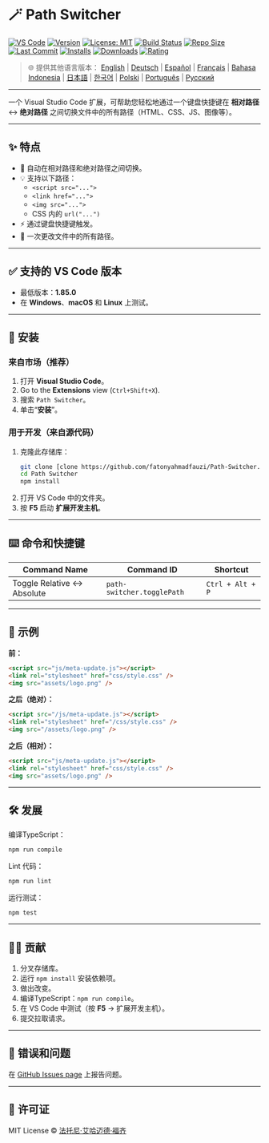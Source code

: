 # 🪄 Path Switcher

[![VS Code](https://img.shields.io/badge/VS%20Code-1.85.0+-blue.svg)](https://code.visualstudio.com/)
[![Version](https://img.shields.io/github/v/release/fatonyahmadfauzi/Path-Switcher?color=blue.svg)](https://github.com/fatonyahmadfauzi/Path-Switcher/releases)
[![License: MIT](https://img.shields.io/github/license/fatonyahmadfauzi/Path-Switcher?color=green.svg)](../../LICENSE)
[![Build Status](https://github.com/fatonyahmadfauzi/Path-Switcher/actions/workflows/main.yml/badge.svg)](https://github.com/fatonyahmadfauzi/Path-Switcher/actions)
[![Repo Size](https://img.shields.io/github/repo-size/fatonyahmadfauzi/Path-Switcher?color=yellow.svg)](https://github.com/fatonyahmadfauzi/Path-Switcher)
[![Last Commit](https://img.shields.io/github/last-commit/fatonyahmadfauzi/Path-Switcher?color=brightgreen.svg)](https://github.com/fatonyahmadfauzi/Path-Switcher/commits/main)
[![Installs](https://vsmarketplacebadges.dev/installs-short/fatonyahmadfauzi.path-switcher.svg)](https://marketplace.visualstudio.com/items?itemName=fatonyahmadfauzi.path-switcher)
[![Downloads](https://vsmarketplacebadges.dev/downloads-short/fatonyahmadfauzi.path-switcher.svg)](https://marketplace.visualstudio.com/items?itemName=fatonyahmadfauzi.path-switcher)
[![Rating](https://vsmarketplacebadges.dev/rating-short/fatonyahmadfauzi.path-switcher.svg)](https://marketplace.visualstudio.com/items?itemName=fatonyahmadfauzi.path-switcher)

> 🌐 提供其他语言版本： [English](../../README.md) | [Deutsch](README-DE.md) | [Español](README-ES.md) | [Français](README-FR.md) | [Bahasa Indonesia](README-ID.md) | [日本語](README-JP.md) | [한국어](README-KO.md) | [Polski](README-PL.md) | [Português](README-PT.md) | [Русский](README-RU.md)

---

一个 Visual Studio Code 扩展，可帮助您轻松地通过一个键盘快捷键在 **相对路径** ↔️ **绝对路径** 之间切换文件中的所有路径（HTML、CSS、JS、图像等）。

---

## ✨ 特点

- 🔁 自动在相对路径和绝对路径之间切换。
- 💡 支持以下路径：
  - `<script src="...">`
  - `<link href="...">`
  - `<img src="...">`
  - CSS 内的 `url("...")`
- ⚡ 通过键盘快捷键触发。
- 🧭 一次更改文件中的所有路径。

---

## ✅ 支持的 VS Code 版本

- 最低版本：**1.85.0**
- 在 **Windows**、**macOS** 和 **Linux** 上测试。

---

## 🧩 安装

### 来自市场（推荐）

1. 打开 **Visual Studio Code**。
2.  Go to the **Extensions** view (`Ctrl+Shift+X`).
3. 搜索 `Path Switcher`。
4. 单击“**安装**”。

### 用于开发（来自源代码）

1. 克隆此存储库：
    ```bash
    git clone [clone https://github.com/fatonyahmadfauzi/Path-Switcher.git](https://github.com/fatonyahmadfauzi/Path-Switcher.git)
    cd Path Switcher
    npm install
    ```
2. 打开 VS Code 中的文件夹。
3. 按 **F5** 启动 **扩展开发主机**。

---

## ⌨️ 命令和快捷键

| Command Name                | Command ID                 | Shortcut         |
| --------------------------- | -------------------------- | ---------------- |
| Toggle Relative ↔️ Absolute | `path-switcher.togglePath` | `Ctrl + Alt + P` |

---

## 🧠 示例

**前：**

```html
<script src="js/meta-update.js"></script>
<link rel="stylesheet" href="css/style.css" />
<img src="assets/logo.png" />
```

**之后（绝对）：**

```html
<script src="/js/meta-update.js"></script>
<link rel="stylesheet" href="/css/style.css" />
<img src="/assets/logo.png" />
```

**之后（相对）：**

```html
<script src="js/meta-update.js"></script>
<link rel="stylesheet" href="css/style.css" />
<img src="assets/logo.png" />
```

---

## 🛠️ 发展

编译TypeScript：

```bash
npm run compile
```

Lint 代码：

```bash
npm run lint
```

运行测试：

```bash
npm test
```

---

## 🧑‍💻 贡献

1. 分叉存储库。
2. 运行 `npm install` 安装依赖项。
3. 做出改变。
4. 编译TypeScript：`npm run compile`。
5. 在 VS Code 中测试（按 **F5** → 扩展开发主机）。
6. 提交拉取请求。

---

## 🐞 错误和问题

在 [GitHub Issues page](https://github.com/fatonyahmadfauzi/Path-Switcher/issues) 上报告问题。

---

## 🧾 许可证

MIT License © [法托尼·艾哈迈德·福齐](../../LICENSE)